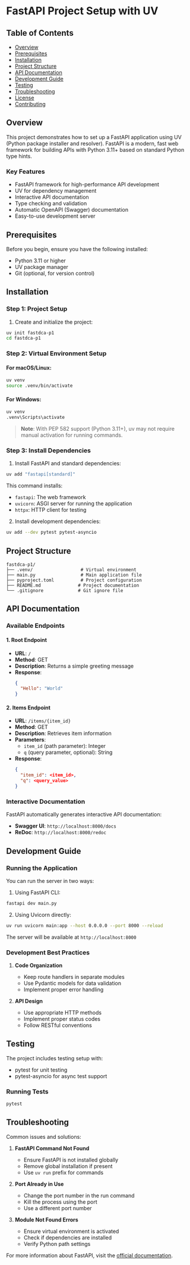# FastAPI Project Setup with UV

## Table of Contents
- [Overview](#overview)
- [Prerequisites](#prerequisites)
- [Installation](#installation)
- [Project Structure](#project-structure)
- [API Documentation](#api-documentation)
- [Development Guide](#development-guide)
- [Testing](#testing)
- [Troubleshooting](#troubleshooting)
- [License](#license)
- [Contributing](#contributing)

## Overview

This project demonstrates how to set up a FastAPI application using UV (Python package installer and resolver). FastAPI is a modern, fast web framework for building APIs with Python 3.11+ based on standard Python type hints.

### Key Features
- FastAPI framework for high-performance API development
- UV for dependency management
- Interactive API documentation
- Type checking and validation
- Automatic OpenAPI (Swagger) documentation
- Easy-to-use development server

## Prerequisites

Before you begin, ensure you have the following installed:
- Python 3.11 or higher
- UV package manager
- Git (optional, for version control)

## Installation

### Step 1: Project Setup

1. Create and initialize the project:
```bash
uv init fastdca-p1
cd fastdca-p1
```

### Step 2: Virtual Environment Setup

#### For macOS/Linux:
```bash
uv venv
source .venv/bin/activate
```

#### For Windows:
```bash
uv venv
.venv\Scripts\activate
```

> **Note**: With PEP 582 support (Python 3.11+), uv may not require manual activation for running commands.

### Step 3: Install Dependencies

1. Install FastAPI and standard dependencies:
```bash
uv add "fastapi[standard]"
```

This command installs:
- `fastapi`: The web framework
- `uvicorn`: ASGI server for running the application
- `httpx`: HTTP client for testing

2. Install development dependencies:
```bash
uv add --dev pytest pytest-asyncio
```

## Project Structure

```
fastdca-p1/
├── .venv/                  # Virtual environment
├── main.py                 # Main application file
├── pyproject.toml          # Project configuration
├── README.md              # Project documentation
└── .gitignore             # Git ignore file
```

## API Documentation

### Available Endpoints

#### 1. Root Endpoint
- **URL**: `/`
- **Method**: GET
- **Description**: Returns a simple greeting message
- **Response**: 
  ```json
  {
    "Hello": "World"
  }
  ```

#### 2. Items Endpoint
- **URL**: `/items/{item_id}`
- **Method**: GET
- **Description**: Retrieves item information
- **Parameters**:
  - `item_id` (path parameter): Integer
  - `q` (query parameter, optional): String
- **Response**: 
  ```json
  {
    "item_id": <item_id>,
    "q": <query_value>
  }
  ```

### Interactive Documentation

FastAPI automatically generates interactive API documentation:
- **Swagger UI**: `http://localhost:8000/docs`
- **ReDoc**: `http://localhost:8000/redoc`

## Development Guide

### Running the Application

You can run the server in two ways:

1. Using FastAPI CLI:
```bash
fastapi dev main.py
```

2. Using Uvicorn directly:
```bash
uv run uvicorn main:app --host 0.0.0.0 --port 8000 --reload
```

The server will be available at `http://localhost:8000`

### Development Best Practices

1. **Code Organization**
   - Keep route handlers in separate modules
   - Use Pydantic models for data validation
   - Implement proper error handling

2. **API Design**
   - Use appropriate HTTP methods
   - Implement proper status codes
   - Follow RESTful conventions

## Testing

The project includes testing setup with:
- pytest for unit testing
- pytest-asyncio for async test support

### Running Tests
```bash
pytest
```

## Troubleshooting

Common issues and solutions:

1. **FastAPI Command Not Found**
   - Ensure FastAPI is not installed globally
   - Remove global installation if present
   - Use `uv run` prefix for commands

2. **Port Already in Use**
   - Change the port number in the run command
   - Kill the process using the port
   - Use a different port number

3. **Module Not Found Errors**
   - Ensure virtual environment is activated
   - Check if dependencies are installed
   - Verify Python path settings


For more information about FastAPI, visit the [official documentation](https://fastapi.tiangolo.com/).

